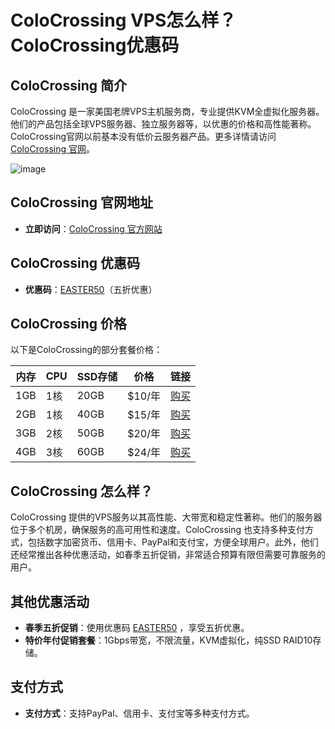# ColoCrossing VPS怎么样？ColoCrossing优惠码

## ColoCrossing 简介

ColoCrossing 是一家美国老牌VPS主机服务商，专业提供KVM全虚拟化服务器。他们的产品包括全球VPS服务器、独立服务器等，以优惠的价格和高性能著称。ColoCrossing官网以前基本没有低价云服务器产品。更多详情请访问 [ColoCrossing 官网](https://cloud.colocrossing.com/aff.php?aff=556)。

![image](https://github.com/hohspvl/ColoCrossing/assets/157469124/1a42f856-afac-4338-afac-c8e210dd67fd)

## ColoCrossing 官网地址

- **立即访问**：[ColoCrossing 官方网站](https://cloud.colocrossing.com/aff.php?aff=556)

## ColoCrossing 优惠码

- **优惠码**：[EASTER50](https://cloud.colocrossing.com/aff.php?aff=556)（五折优惠）

## ColoCrossing 价格

以下是ColoCrossing的部分套餐价格：

| 内存 | CPU | SSD存储 | 价格  | 链接  |
|------|-----|---------|-------|-------|
| 1GB  | 1核 | 20GB    | $10/年 | [购买](https://cloud.colocrossing.com/aff.php?aff=556&pid=23) |
| 2GB  | 1核 | 40GB    | $15/年 | [购买](https://cloud.colocrossing.com/aff.php?aff=556&pid=24) |
| 3GB  | 2核 | 50GB    | $20/年 | [购买](https://cloud.colocrossing.com/aff.php?aff=556&pid=25) |
| 4GB  | 3核 | 60GB    | $24/年 | [购买](https://cloud.colocrossing.com/aff.php?aff=556&pid=26) |

## ColoCrossing 怎么样？

ColoCrossing 提供的VPS服务以其高性能、大带宽和稳定性著称。他们的服务器位于多个机房，确保服务的高可用性和速度。ColoCrossing 也支持多种支付方式，包括数字加密货币、信用卡、PayPal和支付宝，方便全球用户。此外，他们还经常推出各种优惠活动，如春季五折促销，非常适合预算有限但需要可靠服务的用户。

## 其他优惠活动

- **春季五折促销**：使用优惠码 [EASTER50](https://cloud.colocrossing.com/aff.php?aff=556) ，享受五折优惠。
- **特价年付促销套餐**：1Gbps带宽，不限流量，KVM虚拟化，纯SSD RAID10存储。

## 支付方式

- **支付方式**：支持PayPal、信用卡、支付宝等多种支付方式。
